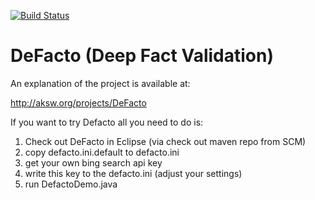 [![Build Status](https://travis-ci.org/AKSW/DeFacto.svg?branch=fusion)](https://travis-ci.org/AKSW/DeFacto)

DeFacto (Deep Fact Validation)
==============================

An explanation of the project is available at:

http://aksw.org/projects/DeFacto

If you want to try Defacto all you need to do is:

1. Check out DeFacto in Eclipse (via check out maven repo from SCM)
2. copy defacto.ini.default to defacto.ini
3. get your own bing search api key
4. write this key to the defacto.ini (adjust your settings)
5. run DefactoDemo.java
